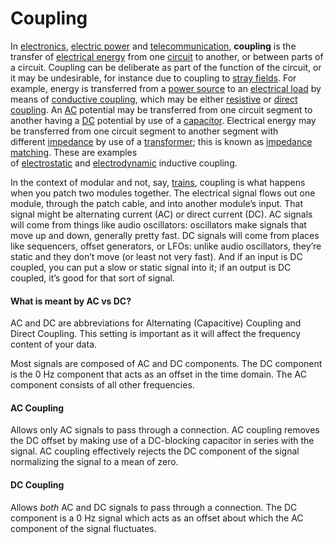 # Coupling

In [electronics](https://en.wikipedia.org/wiki/Electronics "Electronics"), [electric power](https://en.wikipedia.org/wiki/Electric_power "Electric power") and [telecommunication](https://en.wikipedia.org/wiki/Telecommunication "Telecommunication"), **coupling** is the transfer of [electrical energy](https://en.wikipedia.org/wiki/Electrical_energy "Electrical energy") from one [circuit](https://en.wikipedia.org/wiki/Electronic_circuit "Electronic circuit") to another, or between parts of a circuit. Coupling can be deliberate as part of the function of the circuit, or it may be undesirable, for instance due to coupling to [stray fields](https://en.wikipedia.org/wiki/Stray_field "Stray field"). For example, energy is transferred from a [power source](https://en.wikipedia.org/wiki/Power_supply "Power supply") to an [electrical load](https://en.wikipedia.org/wiki/Electrical_load "Electrical load") by means of [conductive coupling](https://en.wikipedia.org/wiki/Conductive_coupling "Conductive coupling"), which may be either [resistive](https://en.wikipedia.org/wiki/Resistor "Resistor") or [direct coupling](https://en.wikipedia.org/wiki/Direct_coupling "Direct coupling"). An [AC](https://en.wikipedia.org/wiki/Alternating_current "Alternating current") potential may be transferred from one circuit segment to another having a [DC](https://en.wikipedia.org/wiki/Direct_current "Direct current") potential by use of a [capacitor](https://en.wikipedia.org/wiki/Capacitor "Capacitor"). Electrical energy may be transferred from one circuit segment to another segment with different [impedance](https://en.wikipedia.org/wiki/Characteristic_impedance "Characteristic impedance") by use of a [transformer](https://en.wikipedia.org/wiki/Transformer "Transformer"); this is known as [impedance matching](https://en.wikipedia.org/wiki/Impedance_matching "Impedance matching"). These are examples of [electrostatic](https://en.wikipedia.org/wiki/Capacitive_coupling "Capacitive coupling") and [electrodynamic](https://en.wikipedia.org/wiki/Electrodynamic_induction "Electrodynamic induction") inductive coupling.

In the context of modular and not, say, [trains](https://www.youtube.com/watch?v=b8HO6hba9ZE), coupling is what happens when you patch two modules together. The electrical signal flows out one module, through the patch cable, and into another module’s input. That signal might be alternating current (AC) or direct current (DC). AC signals will come from things like audio oscillators: oscillators make signals that move up and down, generally pretty fast. DC signals will come from places like sequencers, offset generators, or LFOs: unlike audio oscillators, they’re static and they don’t move (or least not very fast). And if an input is DC coupled, you can put a slow or static signal into it; if an output is DC coupled, it’s good for that sort of signal.


#### What is meant by AC vs DC?
AC and DC are abbreviations for Alternating (Capacitive) Coupling and Direct Coupling. This setting is important as it will affect the frequency content of your data.

Most signals are composed of AC and DC components. The DC component is the 0 Hz component that acts as an offset in the time domain. The AC component consists of all other frequencies.

#### AC Coupling
Allows only AC signals to pass through a connection. AC coupling removes the DC offset by making use of a DC-blocking capacitor in series with the signal. AC coupling effectively rejects the DC component of the signal normalizing the signal to a mean of zero.

#### DC Coupling
Allows _both_ AC and DC signals to pass through a connection. The DC component is a 0 Hz signal which acts as an offset about which the AC component of the signal fluctuates.

